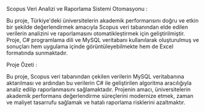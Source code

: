 Scopus Veri Analizi ve Raporlama Sistemi Otomasyonu :

Bu proje, Türkiye'deki üniversitelerin akademik performansını doğru ve etkin bir şekilde değerlendirmek amacıyla Scopus veri tabanından elde edilen verilerin analizini ve raporlamasını otomatikleştirmek için geliştirilmiştir. Proje, C# programlama dili ve MySQL veritabanı kullanılarak oluşturulmuş ve sonuçları hem uygulama içinde görüntüleyebilmekte hem de Excel formatında sunmaktadır.

Proje Özeti :

Bu proje, Scopus veri tabanından çekilen verilerin MySQL veritabanına aktarılması ve ardından bu verilerin C# ile geliştirilen algoritma aracılığıyla analiz edilip raporlanmasını sağlamaktadır. Projenin amacı, üniversitelerin akademik performans değerlendirme süreçlerini modernize etmek, zaman ve maliyet tasarrufu sağlamak ve hatalı raporlama risklerini azaltmaktır.
